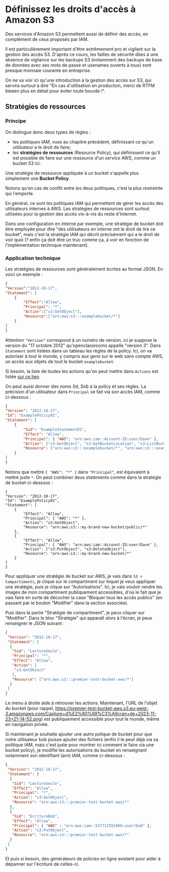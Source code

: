 # Définissez les droits d'accès à Amazon S3

Des services d'Amazon S3 permettent aussi de définir des accès, en complément de ceux proposés par IAM.

Il est particulièrement important d'être extrêmement pro et vigilant sur la gestion des accès S3. D'après ce cours, les failles de sécurité dûes à une absence de vigilance sur les backups S3 (notamment des backups de base de données avec ses mots de passe et usenames ouverts à tous) sont presque monnaie courante en entreprise.

On ne va voir ici qu'une introduction à la gestion des accès sur S3, qui servira surtout à dire "En cas d'utilisation en production, merci de RTFM bieeen plus en détail pour éviter toute bourde !".

## Stratégies de ressources

### Principe

On distingue donc deux types de règles :

- les _politiques IAM_, vues au chapitre précédent, définissant ce qu'un _utilisateur_ a le droit de faire;
- les **stratégies de ressources** (Resource Policy), qui définissent ce qu'il est possible de faire sur une _ressource d'un service AWS_, comme un bucket S3 ici.

Une stratégie de ressource appliquée à un bucket s'appelle plus simplement une **Bucket Policy**.

Notons qu'en cas de conflit entre les deux politiques, c'est la plus restreinte qui l'emporte.

En général, ce sont les politiques IAM qui permettent de gérer les accès des utilisateurs internes à AWS. Les stratégies de ressources sont surtout utilisées pour la gestion des accès vis-à-vis du reste d'Internet.

Dans une configuration en interne par exemple, une stratégie de bucket doit être employée pour dire "des utilisateurs en interne ont le droit de lire ce bucket", mais c'est la stratégie IAM qui décrit précisément qui a le droit de voir quoi (? enfin ça doit être un truc comme ça, à voir en fonction de l'implémentation technique maintenant).

### Application technique

Les stratégies de ressources sont généralement écrites au format JSON. En voici un exemple :

```JSON
{
"Version":"2012-10-17",
"Statement": [
    {
        "Effect":"Allow",
        "Principal": "*",
        "Action":["s3:GetObject"],
        "Resource":["arn:aws:s3:::examplebucket/*"]
    }
]
}
```

Attention `"Version"` correspond à un numéro de version, ici je suppose la version du "17 octobre 2012" qu'openclassrooms appelle "version 3".
Dans `Statement` sont listées dans un tableau les règles de la policy. Ici, on va autoriser à tout le monde, y compris aux gens sur le web sans compte AWS, un accès aux objets de tout le bucket `examplebucket`.

Si besoin, la liste de toutes les actions qu'on peut mettre dans `Actions` est listée [sur ce lien](https://docs.aws.amazon.com/fr_fr/AmazonS3/latest/userguide/using-with-s3-actions.html).

On peut aussi donner des noms (Id, Sid) à la policy et ses règles. La précision d'un utilisateur dans `Principal` se fait via son accès IAM, comme ci-dessous :

```JSON
{
"Version": "2012-10-17",
"Id": "ExamplePolicy01",
"Statement": [
    {
        "Sid": "ExampleStatement01",
        "Effect": "Allow",
        "Principal": { "AWS": "arn:aws:iam::Account-ID:user/Dave" },
        "Action": ["s3:GetObject", "s3:GetBucketLocation", "s3:ListBucket"],
        "Resource": ["arn:aws:s3:::examplebucket/*", "arn:aws:s3:::examplebucket"]
    }
]
}
```

Notons que mettre `{ "AWS": "*" }` dans `"Principal"`, est équivalent à mettre juste `*`. On peut combiner deux statements comme dans la stratégie de bucket ci-dessous :

```JS
{
"Version": "2012-10-17",
"Id": "ExamplePolicy02",
"Statement": [
    {
        "Effect": "Allow",
        "Principal": { "AWS": "*" },
        "Action": "s3:GetObject",
        "Resource": "arn:aws:s3:::my-brand-new-bucket/public/*"
    },
    {
        "Effect": "Allow",
        "Principal": { "AWS": "arn:aws:iam::Account-ID:user/Dave" },
        "Action": ["s3:PutObject", "s3:DeleteObject"],
        "Resource": "arn:aws:s3:::my-brand-new-bucket/*"
    }
]
}
```

Pour appliquer une stratégie de bucket sur AWS, je vais dans `S3 > Compartiments`, je clique sur le compartiment sur lequel je veux appliquer une stratégie, puis je clique sur "Autorisations". Ici, je vais vouloir rendre les images de mon compartiment publiquement accessibles, d'où le fait que je vais faire en sorte de décocher la case "Bloquer tous les accès publics" (en passant par le bouton "Modifier" dans la section associée).

Puis dans la partie "Stratégie de compartiment", je peux cliquer sur "Modifier". Dans le bloc "Stratégie" qui apparaît alors à l'écran, je peux renseigner le JSON suivant :

```JSON
{
 "Version": "2012-10-17",
 "Statement": [
  {
   "Sid": "LectureSeule",
   "Principal": "*",
   "Effect": "Allow",
   "Action": [
    "s3:GetObject"
   ],
   "Resource": ["arn:aws:s3:::premier-test-bucket-aws/*"]
  }
 ]
}
```

Le menu à droite aide à retrouver les actions. Maintenant, l'URL de l'objet du bucket (pour rappel, <https://premier-test-bucket-aws.s3.eu-west-3.amazonaws.com/Capture+d%E2%80%99%C3%A9cran+de+2023-11-23+21-14-52.png>) est publiquement accessible pour tout le monde, même en navigation privée.

Si maintenant je souhaite ajouter une autre polique de bucket pour que notre utilisateur bob puisse ajouter des fichiers (enfin il le peut déjà via sa politique IAM, mais c'est juste pour montrer ici comment le faire via une bucket policy), je modifie les autorisations du bucket en renseignant notamment son identifiant (arn) IAM, comme ci-dessous :

```JSON
{
 "Version": "2012-10-17",
 "Statement": [
  {
   "Sid": "LectureSeule",
   "Effect": "Allow",
   "Principal": "*",
   "Action": "s3:GetObject",
   "Resource": "arn:aws:s3:::premier-test-bucket-aws/*"
  },
  {
   "Sid": "EcritureBob",
   "Effect": "Allow",
   "Principal": { "AWS" : "arn:aws:iam::527712552468:user/bob" },
   "Action": "s3:PutObject",
   "Resource": "arn:aws:s3:::premier-test-bucket-aws/*"
  }
 ]
}
```

Et puis si besoin, des générateurs de policies en ligne existent pour aider à dépanner sur l'écriture de celles-ci.
